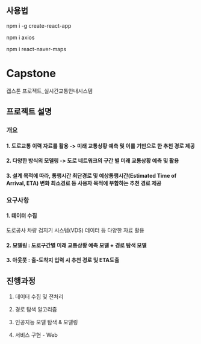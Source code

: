 ## 사용법
npm i -g create-react-app

npm i axios

npm i react-naver-maps


# Capstone
캡스톤 프로젝트_실시간교통안내시스템

## 프로젝트 설명
### 개요
#### 1. 도로교통 이력 자료를 활용 -> 미래 교통상황 예측 및 이를 기반으로 한 추천 경로 제공
#### 2. 다양한 방식의 모델링 -> 도로 네트워크의 구간 별 미래 교통상황 예측 및 활용
#### 3. 설계 목적에 따라, 통행시간 최단경로 및 예상통행시간(Estimated Time of Arrival, ETA) 변화 최소경로 등 사용자 목적에 부합하는 추천 경로 제공

### 요구사항
#### 1. 데이터 수집
도로공사 차량 검지기 시스템(VDS) 데이터 등 다양한 자료 활용
#### 2. 모델링 : 도로구간별 미래 교통상황 예측 모델 + 경로 탐색 모델
#### 3. 아웃풋 : 출-도착지 입력 시 추천 경로 및 ETA도출

## 진행과정
1. 데이터 수집 및 전처리

2. 경로 탐색 알고리즘

3. 인공지능 모델 탐색 & 모델링

4. 서비스 구현 - Web


